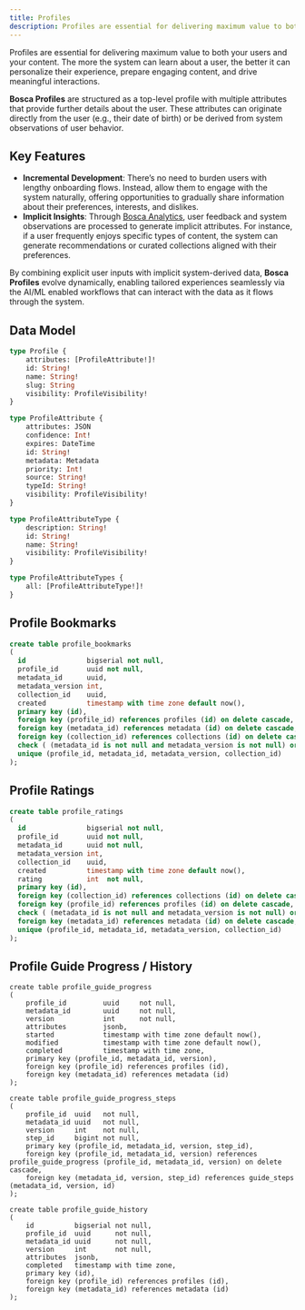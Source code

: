 ```yaml
---
title: Profiles
description: Profiles are essential for delivering maximum value to both your users and your content
---
```


Profiles are essential for delivering maximum value to both your users and your content. The more the system can learn
about a user, the better it can personalize their experience, prepare engaging content, and drive meaningful interactions.

**Bosca Profiles** are structured as a top-level profile with multiple attributes that provide further details about the
user. These attributes can originate directly from the user (e.g., their date of birth) or be derived from system observations
of user behavior.

## Key Features
- **Incremental Development**: There’s no need to burden users with lengthy onboarding flows. Instead, allow them to engage
  with the system naturally, offering opportunities to gradually share information about their preferences, interests, and dislikes.
- **Implicit Insights**: Through [Bosca Analytics](/analytics), user feedback and system observations are processed to
  generate implicit attributes. For instance, if a user frequently enjoys specific types of content, the system can generate
  recommendations or curated collections aligned with their preferences.

By combining explicit user inputs with implicit system-derived data, **Bosca Profiles** evolve dynamically, enabling
tailored experiences seamlessly via the AI/ML enabled workflows that can interact with the data as it flows through
the system.

## Data Model

```graphql
type Profile {
    attributes: [ProfileAttribute!]!
    id: String!
    name: String!
    slug: String
    visibility: ProfileVisibility!
}

type ProfileAttribute {
    attributes: JSON
    confidence: Int!
    expires: DateTime
    id: String!
    metadata: Metadata
    priority: Int!
    source: String!
    typeId: String!
    visibility: ProfileVisibility!
}

type ProfileAttributeType {
    description: String!
    id: String!
    name: String!
    visibility: ProfileVisibility!
}

type ProfileAttributeTypes {
    all: [ProfileAttributeType!]!
}
```

## Profile Bookmarks
<secondary-label ref="wip"/>
<secondary-label ref="concept"/>

```sql
create table profile_bookmarks
(
  id               bigserial not null,
  profile_id       uuid not null,
  metadata_id      uuid,
  metadata_version int,
  collection_id    uuid,
  created          timestamp with time zone default now(),
  primary key (id),
  foreign key (profile_id) references profiles (id) on delete cascade,
  foreign key (metadata_id) references metadata (id) on delete cascade,
  foreign key (collection_id) references collections (id) on delete cascade,
  check ( (metadata_id is not null and metadata_version is not null) or collection_id is not null ),
  unique (profile_id, metadata_id, metadata_version, collection_id)
);
```

## Profile Ratings
<secondary-label ref="wip"/>
<secondary-label ref="concept"/>

```sql
create table profile_ratings
(
  id               bigserial not null,
  profile_id       uuid not null,
  metadata_id      uuid not null,
  metadata_version int,
  collection_id    uuid,
  created          timestamp with time zone default now(),
  rating           int  not null,
  primary key (id),
  foreign key (collection_id) references collections (id) on delete cascade,
  foreign key (profile_id) references profiles (id) on delete cascade,
  check ( (metadata_id is not null and metadata_version is not null) or collection_id is not null ),
  foreign key (metadata_id) references metadata (id) on delete cascade,
  unique (profile_id, metadata_id, metadata_version, collection_id)
);
```

## Profile Guide Progress / History
<secondary-label ref="wip"/>
<secondary-label ref="concept"/>

```
create table profile_guide_progress
(
    profile_id         uuid     not null,
    metadata_id        uuid     not null,
    version            int      not null,
    attributes         jsonb,
    started            timestamp with time zone default now(),
    modified           timestamp with time zone default now(),
    completed          timestamp with time zone,
    primary key (profile_id, metadata_id, version),
    foreign key (profile_id) references profiles (id),
    foreign key (metadata_id) references metadata (id)
);

create table profile_guide_progress_steps
(
    profile_id  uuid   not null,
    metadata_id uuid   not null,
    version     int    not null,
    step_id     bigint not null,
    primary key (profile_id, metadata_id, version, step_id),
    foreign key (profile_id, metadata_id, version) references profile_guide_progress (profile_id, metadata_id, version) on delete cascade,
    foreign key (metadata_id, version, step_id) references guide_steps (metadata_id, version, id)
);

create table profile_guide_history
(
    id          bigserial not null,
    profile_id  uuid      not null,
    metadata_id uuid      not null,
    version     int       not null,
    attributes  jsonb,
    completed   timestamp with time zone,
    primary key (id),
    foreign key (profile_id) references profiles (id),
    foreign key (metadata_id) references metadata (id)
);
```
